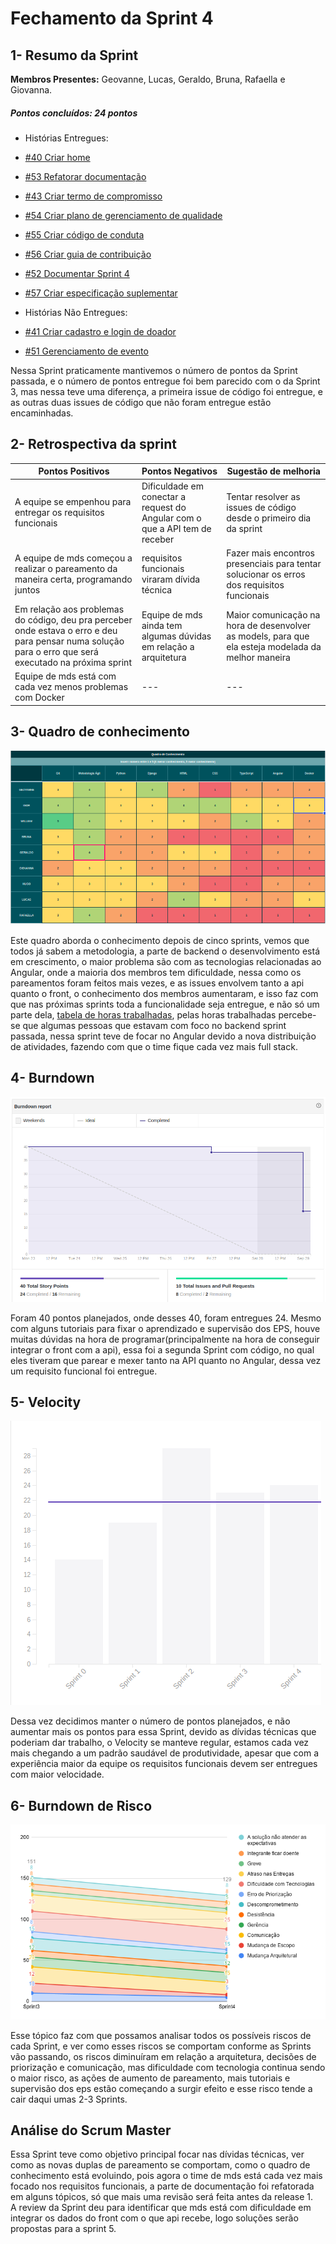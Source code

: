 # Fechamento da Sprint 4

## 1- Resumo da Sprint
**Membros Presentes:** Geovanne, Lucas, Geraldo, Bruna, Rafaella e Giovanna.


##### Pontos concluídos: 24 pontos

- Histórias Entregues:

- [#40 Criar home](https://github.com/fga-eps-mds/2019.2-FoodCare/issues/40)

- [#53 Refatorar documentação](https://github.com/fga-eps-mds/2019.2-foodcare/issues/53)

- [#43 Criar termo de compromisso](https://github.com/fga-eps-mds/2019.2-FoodCare/issues/43)

- [#54 Criar plano de gerenciamento de qualidade](https://github.com/fga-eps-mds/2019.2-foodcare/issues/54)

- [#55 Criar código de conduta ](https://github.com/fga-eps-mds/2019.2-foodcare/issues/55)

- [#56 Criar guia de contribuição](https://github.com/fga-eps-mds/2019.2-foodcare/issues/56)

- [#52 Documentar Sprint 4](https://github.com/fga-eps-mds/2019.2-foodcare/issues/52)

- [#57 Criar especificação suplementar ](https://github.com/fga-eps-mds/2019.2-foodcare/issues/57)

- Histórias Não Entregues:

- [#41 Criar cadastro e login de doador](https://github.com/fga-eps-mds/2019.2-FoodCare/issues/41)

- [#51 Gerenciamento de evento](https://github.com/fga-eps-mds/2019.2-foodcare/issues/51)

Nessa Sprint praticamente mantivemos o número de pontos da Sprint passada, e o número de pontos entregue foi bem parecido com o da Sprint 3, mas nessa teve uma diferença, a primeira issue de código foi entregue, e as outras duas issues de código que não foram entregue estão encaminhadas.

## 2- Retrospectiva da sprint
|**Pontos Positivos**|**Pontos Negativos**|**Sugestão de melhoria**|
|---|---|---|
|A equipe se empenhou para entregar os requisitos funcionais|Dificuldade em conectar a request do Angular com o que a API tem de receber|Tentar resolver as issues de código desde o primeiro dia da sprint|
|A equipe de mds começou a realizar o pareamento da maneira certa, programando juntos|requisitos funcionais viraram dívida técnica|Fazer mais encontros presenciais para tentar solucionar os erros dos requisitos funcionais|
|Em relação aos problemas do código, deu pra perceber onde estava o erro e  deu para pensar numa solução para o erro que será executado na próxima sprint |Equipe de mds ainda tem algumas dúvidas em relação a arquitetura|Maior comunicação na hora de desenvolver as models, para que ela esteja modelada da melhor maneira|
|Equipe de mds está com cada vez menos problemas com Docker|---|---|

## 3- Quadro de conhecimento
![Quadro de conhecimento](img4/conhecimento_3.png)

Este quadro aborda o conhecimento depois de cinco sprints, vemos que todos já sabem a metodologia, a parte de backend o desenvolvimento está em crescimento, o maior problema são com as tecnologias relacionadas ao Angular, onde a maioria dos membros tem dificuldade, nessa como os pareamentos foram feitos mais vezes, e as issues envolvem tanto a api quanto o front, o conhecimento dos membros aumentaram, e isso faz com que nas próximas sprints toda a funcionalidade seja entregue, e não só um parte dela, [tabela de horas trabalhadas](https://docs.google.com/spreadsheets/d/1NrR6Oh-tJsaAimDdOja_gvTsL-g2F_3fklMY8SX_2AQ/edit#gid=1276363480), pelas horas trabalhadas percebe-se que algumas pessoas que estavam com foco no backend sprint passada, nessa sprint teve de focar no Angular devido a nova distribuição de atividades, fazendo com que o time fique cada vez mais full stack.

## 4- Burndown
![Burndown](img4/burndown_4.png)

Foram 40 pontos planejados, onde desses 40, foram entregues 24. Mesmo com alguns tutoriais para fixar o aprendizado e  supervisão dos EPS, houve muitas dúvidas na hora de programar(principalmente na hora de conseguir integrar o front com a api), essa foi a segunda Sprint com código, no qual eles tiveram que parear e mexer tanto na API quanto no Angular, dessa vez um requisito funcional foi entregue.

## 5- Velocity
![Velocity](img4/velocity_4.png)

Dessa vez decidimos manter o número de pontos planejados, e não aumentar mais os pontos para essa Sprint, devido as dívidas técnicas que poderiam dar trabalho, o Velocity se manteve regular, estamos cada vez mais chegando a um padrão saudável de produtividade, apesar que com a experiência maior da equipe os requisitos funcionais devem ser entregues com maior velocidade.

## 6- Burndown de Risco

![Burndown de Risco](img4/risco_4.png)

Esse tópico faz com que possamos analisar todos os possíveis riscos de cada Sprint, e ver como esses riscos se comportam conforme as Sprints vão passando, os riscos diminuíram em relação a arquitetura, decisões de priorização e comunicação, mas dificuldade com tecnologia continua sendo o maior risco, as ações de aumento de pareamento, mais tutoriais e supervisão dos eps estão começando a surgir efeito e esse risco tende a cair daqui umas 2-3 Sprints.

## Análise do Scrum Master

Essa Sprint teve como objetivo principal focar nas dívidas técnicas, ver como as novas duplas de pareamento se comportam, como o quadro de conhecimento está evoluindo, pois agora o time de mds está cada vez mais focado nos requisitos funcionais, a parte de documentação foi refatorada em alguns tópicos, só que mais uma revisão será feita antes da release 1.  
A review da Sprint deu para identificar que mds está com dificuldade em integrar os dados do front com o que api recebe, logo soluções serão propostas para a sprint 5.
